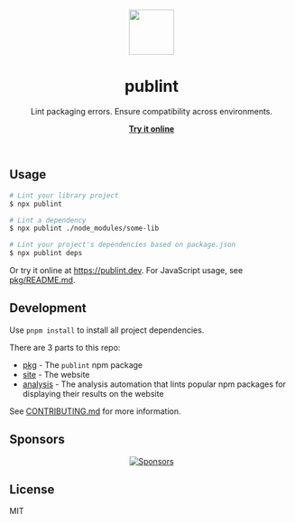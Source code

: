 <br>

<p align="center">
  <img src="https://user-images.githubusercontent.com/34116392/172312754-0407aeaa-d7a6-4ada-8bc0-ea80bc314f5f.svg" height="80">
</p>

<h1 align="center">
  publint
</h1>

<p align="center">
  Lint packaging errors. Ensure compatibility across environments.
</p>

<p align="center">
  <a href="https://publint.dev">
    <strong>Try it online</strong>
  </a>
</p>

<br>

## Usage

```bash
# Lint your library project
$ npx publint

# Lint a dependency
$ npx publint ./node_modules/some-lib

# Lint your project's dependencies based on package.json
$ npx publint deps
```

Or try it online at https://publint.dev. For JavaScript usage, see [pkg/README.md](./pkg/README.md).

## Development

Use `pnpm install` to install all project dependencies.

There are 3 parts to this repo:

- [pkg](./pkg) - The `publint` npm package
- [site](./site) - The website
- [analysis](./analysis) - The analysis automation that lints popular npm packages for displaying their results on the website

See [CONTRIBUTING.md](./CONTRIBUTING.md) for more information.

## Sponsors

<p align="center">
  <a href="https://bjornlu.com/sponsor">
    <img src="https://bjornlu.com/sponsors.svg" alt="Sponsors" />
  </a>
</p>

## License

MIT
